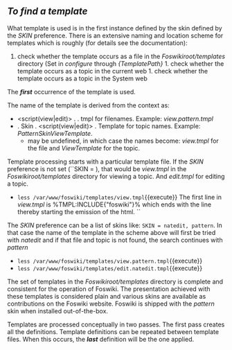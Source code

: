 ## _To find a template_	

What template is used is in the first instance defined by the skin defined by the _SKIN_ preference. There is an extensive naming and location scheme for templates which is roughly (for details see the documentation):

1. check whether the template occurs as a file in the _Foswikiroot/templates_ directory (Set in _configure_ through _\{TemplatePath\}_ 1. check whether the template occurs as a topic in the current web 1. check whether the template occurs as a topic in the System web

The **_first_** occurrence of the template is used.

The name of the template is derived from the context as:
* &lt;script(view|edit)&gt; .  . tmpl for filenames. Example: _view.pattern.tmpl_
* . Skin . &lt;script(view|edit)&gt; . Template for topic names. Example: _PatternSkinViewTemplate_.
  * may be undefined, in which case the names become: _view.tmpl_ for the file and _ViewTemplate_ for the topic.

Template processing starts with a particular template file. If the _SKIN_ preference is not set (``SKIN = ), that would be _view.tmpl_ in the _Foswikiroot/templates_ directory for viewing a topic. And _edit.tmpl_ for editing a topic.
* `less /var/www/foswiki/templates/view.tmpl`{{execute}}
 The first line in _view.tmpl_ is %TMPL:INCLUDE{"foswiki"}% which ends with the line thereby starting the emission of the html. ``

The _SKIN_ preference can be a list of skins like: `SKIN = natedit, pattern`. In that case the name of the template in the scheme above will first be tried with _natedit_ and if that file and topic is not found, the search continues with _pattern_
* `less /var/www/foswiki/templates/view.pattern.tmpl`{{execute}}
* `less /var/www/foswiki/templates/edit.natedit.tmpl`{{execute}}

The set of templates in the _Foswikiroot/templates_ directory is complete and consistent for the operation of Foswiki. The presentation achieved with these templates is considered plain and various skins are available as contributions on the Foswiki website. Foswiki is shipped with the _pattern_ skin when installed out-of-the-box.

Templates are processed conceptually in two passes. The first pass creates all the definitions. Template definitions can be repeated between template files. When this occurs, the **_last_** definition will be the one applied.